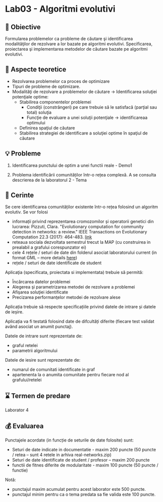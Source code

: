 # Lab03 - Algoritmi evolutivi



## :microscope: Obiective 

Formularea problemelor ca probleme de căutare şi identificarea modalităţilor de rezolvare a lor bazate pe algoritmi evolutivi. Specificarea, proiectarea şi implementarea metodelor de căutare bazate pe algoritmi evolutivi.

## :book:  Aspecte teoretice

- Rezolvarea problemelor ca proces de optimizare
- Tipuri de probleme de optimizare.
- Modalităţi de rezolvare a problemelor de căutare -> Identificarea soluţiei potenţiale optime:
    - Stabilirea componentelor problemei 
        - Condiţii (constrângeri) pe care trebuie să le satisfacă (parţial sau total) soluţia  
        - Funcţie de evaluare a unei soluţii potenţiale -> identificareaa optimului
    - Definirea spaţiul de căutare 
    - Stabilirea strategiei de identificare a soluţiei optime în spaţiul de căutare 

## :bulb: Probleme

1. Identificarea punctului de optim a unei functii reale - Demo1


2. Problema identificării comunităților într-o rețea complexă. A se consulta descrierea de la laboratorul 2 - Tema


## :memo:  Cerinte 

Se cere identificarea comunităților existente într-o rețea folosind un algoritm evolutiv. Se vor folosi 
-	informații privind reprezentarea cromozomilor și operatorii genetici din lucrarea: Pizzuti, Clara. "Evolutionary computation for community detection in networks: a review." IEEE Transactions on Evolutionary Computation 22.3 (2017): 464-483. [link](http://staff.icar.cnr.it/pizzuti/pubblicazioni/IEEETEC2017.pdf)
- reteaua sociala dezvoltata semestrul trecut la MAP (cu construirea in prealabil a grafului corespunzator ei)
-	cele 4 rețele / seturi de date din folderul asociat laboratorului current (in format GML – more details [here](https://www.fim.uni-passau.de/fileadmin/dokumente/fakultaeten/fim/lehrstuhl/rutter/abschlussarbeiten/ba-goetz.pdf))
-	rețele / seturi de date identificate de student 

Aplicaţia (specificata, proiectata si implementata) trebuie să permită:
-	Încărcarea datelor problemei 
-	Alegerea şi parametrizarea metodei de rezolvare a problemei
-	Afişarea soluţiei identificate
-	Precizarea performanţelor metodei de rezolvare alese

Aplicația trebuie să respecte specificațiile privind datele de intrare și datele de ieșire.

Aplicația va fi testată folosind date de difcultăți diferite (fiecare test validat având asociat un anumit punctaj).

Datele de intrare sunt reprezentate de:
-	graful retelei
-	parametrii algoritmului

Datele de iesire sunt reprezentate de:
-	numarul de comunitati identificate in graf
-	apartenenta la o anumita comunitate pentru fiecare nod al grafului/retelei


## :hourglass: Termen de predare 
Laborator 4 

## :moneybag: Evaluarea

Punctajele acordate (in funcție de seturile de date folosite) sunt:
-	Seturi de date indicate in documentatie - maxim 200 puncte (50 puncte / retea – sunt 4 retele in arhiva real-networks.zip) 
-	Seturi de date identificate de student / profesor – maxim 200 puncte
- functii de fitnes diferite de modularitate - maxim 100 puncte (50 puncte / functie)


Notă: 
- punctajul maxim acumulat pentru acest laborator este 500 puncte.
- punctajul minim pentru ca o tema predata sa fie valida este 100 puncte.

